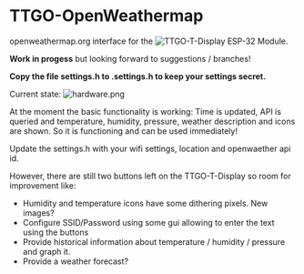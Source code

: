 # TTGO-OpenWeathermap
openweathermap.org interface for the ![TTGO-T-Display](https://github.com/Xinyuan-LilyGO/TTGO-T-Display/blob/master/TTGO-T-Display.ino) ESP-32 Module.

**Work in progess** but looking forward to suggestions / branches!

**Copy the file settings.h to .settings.h to keep your settings secret.**

Current state: ![hardware.png](https://github.com/rzeldent/TTGO-OpenWeather/blob/develop/hardware.png)

At the moment the basic functionality is working: Time is updated, API is queried and temperature, humidity, pressure, weather description and icons are shown. So it is functioning and can be used immediately!

Update the settings.h with your wifi settings, location and openwaether api id.

However, there are still two buttons left on the TTGO-T-Display so room for improvement like:

- Humidity and temperature icons have some dithering pixels. New images?
- Configure SSID/Password using some gui allowing to enter the text using the buttons
- Provide historical information about temperature / humidity / pressure and graph it.
- Provide a weather forecast?
